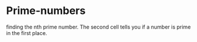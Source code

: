 # Prime-numbers
finding the nth prime number. The second cell tells you if a number is prime in the first place.

